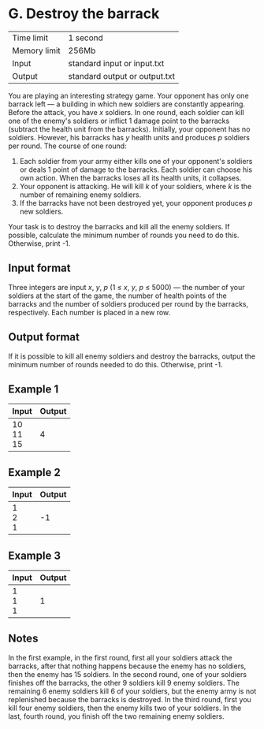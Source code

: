 # G. Destroy the barrack
<table>
  <tr>
      <td>Time limit</td>
      <td>1 second</td>
  </tr>
  <tr>
      <td>Memory limit</td>
      <td>256Mb</td>
  </tr>
  <tr>
      <td>Input</td>
      <td>standard input or input.txt</td>
  </tr>
  <tr>
      <td>Output</td>
      <td>standard output or output.txt</td>
  </tr>
</table>

You are playing an interesting strategy game. Your opponent has only one barrack left — a building in which new
soldiers are constantly appearing. Before the attack, you have <i>x</i> soldiers. In one round, each soldier can kill one of the enemy's 
soldiers or inflict 1 damage point to the barracks (subtract the health unit from the barracks). Initially, your opponent has no soldiers. 
However, his barracks has <i>y</i> health units and produces <i>p</i> soldiers per round.
The course of one round:
  1. Each soldier from your army either kills one of your opponent's soldiers or deals 1 point of damage to the barracks. Each soldier
can choose his own action. When the barracks loses all its health units, it collapses.
  2. Your opponent is attacking. He will kill <i>k</i> of your soldiers, where <i>k</i> is the number of remaining enemy soldiers.
  3. If the barracks have not been destroyed yet, your opponent produces <i>p</i> new soldiers.

Your task is to destroy the barracks and kill all the enemy soldiers. If possible, calculate the minimum number of rounds
you need to do this. Otherwise, print -1.

## Input format
Three integers are input <i>x</i>, <i>y</i>, <i>p</i> (1 ≤ <i>x</i>, <i>y</i>, <i>p</i> ≤ 5000) — the number of your
soldiers at the start of the game, the number of health points of the barracks and the number of soldiers produced per round by the barracks, 
respectively. Each number is placed in a new row.

## Output format
If it is possible to kill all enemy soldiers and destroy the barracks, output the minimum number of rounds needed to do this. 
Otherwise, print -1.

## Example 1
| Input            | Output |
|:-----------------|:-------|
| 10</br>11</br>15 | 4      |

## Example 2
| Input         | Output |
|:--------------|:-------|
| 1</br>2</br>1 | -1     |

## Example 3
| Input         | Output |
|:--------------|:-------|
| 1</br>1</br>1 | 1      |

## Notes
In the first example, in the first round, first all your soldiers attack the barracks, after that nothing happens because the
enemy has no soldiers, then the enemy has 15 soldiers. In the second round, one of your soldiers finishes off the barracks, the other 9 soldiers
kill 9 enemy soldiers. The remaining 6 enemy soldiers kill 6 of your soldiers, but the enemy army is not replenished because the barracks
is destroyed. In the third round, first you kill four enemy soldiers, then the enemy kills two of your soldiers. In the last, fourth
round, you finish off the two remaining enemy soldiers.
